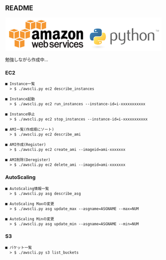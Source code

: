 ## README

![Alt Text](https://github.com/yhidetoshi/Pictures/raw/master/aws/aws-python.png)

勉強しながら作成中...

### EC2
```
■ Instance一覧
  > $ ./awscli.py ec2 describe_instances

■ Instance起動
  > $ ./awscli.py ec2 run_instances --instance-id=i-xxxxxxxxxxx

■ Instance停止
  > $ ./awscli.py ec2 stop_instances --instance-id=i-xxxxxxxxxxx

■ AMI一覧(作成順にソート)
  > $ ./awscli.py ec2 describe_ami

■ AMI作成(Register)
  > $ ./awscli.py ec2 create_ami --imageid=ami-xxxxxxx

■ AMI削除(Deregister)
  > $ ./awscli.py ec2 delete_ami --imageid=ami-xxxxxxx
```

### AutoScaling
```
■ AutoScaling情報一覧
  > $ ./awscli.py asg describe_asg

■ AutoScaling Maxの変更
  > $ ./awscli.py asg update_max --asgname=ASGNAME --max=NUM

■ AutoScaling Minの変更
  > $ ./awscli.py asg update_min --asgname=ASGNAME --min=NUM
```

### S3
```
■ バケット一覧
  > $ ./awscli.py s3 list_buckets 
```

